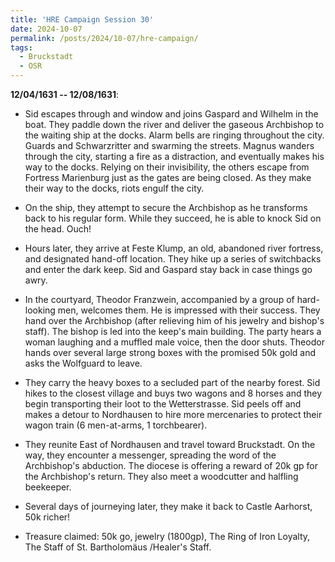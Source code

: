 ```yaml
---
title: 'HRE Campaign Session 30'
date: 2024-10-07
permalink: /posts/2024/10-07/hre-campaign/
tags:
  - Bruckstadt
  - OSR
---
```



**12/04/1631 -- 12/08/1631**:

- Sid escapes through and window and joins Gaspard and Wilhelm in the boat. They paddle down the river and deliver the gaseous Archbishop to the waiting ship at the docks. Alarm bells are ringing throughout the city. Guards and Schwarzritter and swarming the streets. Magnus wanders through the city, starting a fire as a distraction, and eventually makes his way to the docks. Relying on their invisibility, the others escape from Fortress Marienburg just as the gates are being closed. As they make their way to the docks, riots engulf the city.

- On the ship, they attempt to secure the Archbishop as he transforms back to his regular form. While they succeed, he is able to knock Sid on the head. Ouch!

- Hours later, they arrive at Feste Klump, an old, abandoned river fortress, and designated hand-off location. They hike up a series of switchbacks and enter the dark keep. Sid and Gaspard stay back in case things go awry.

- In the courtyard, Theodor Franzwein, accompanied by a group of hard-looking men, welcomes them. He is impressed with their success. They hand over the Archbishop (after relieving him of his jewelry and bishop's staff). The bishop is led into the keep's main building. The party hears a woman laughing and a muffled male voice, then the door shuts. Theodor hands over several large strong boxes with the promised 50k gold and asks the Wolfguard to leave.

- They carry the heavy boxes to a secluded part of the nearby forest. Sid hikes to the closest village and buys two wagons and 8 horses and they begin transporting their loot to the Wetterstrasse. Sid peels off and makes a detour to Nordhausen to hire more mercenaries to protect their wagon train (6 men-at-arms, 1 torchbearer).

- They reunite East of Nordhausen and travel toward Bruckstadt. On the way, they encounter a messenger, spreading the word of the Archbishop's abduction. The diocese is offering a reward of 20k gp for the Archbishop's return. They also meet a woodcutter and halfling beekeeper.

- Several days of journeying later, they make it back to Castle Aarhorst, 50k richer!

- Treasure claimed: 50k go, jewelry (1800gp), The Ring of Iron Loyalty, The Staff of St. Bartholomäus /Healer's Staff.

